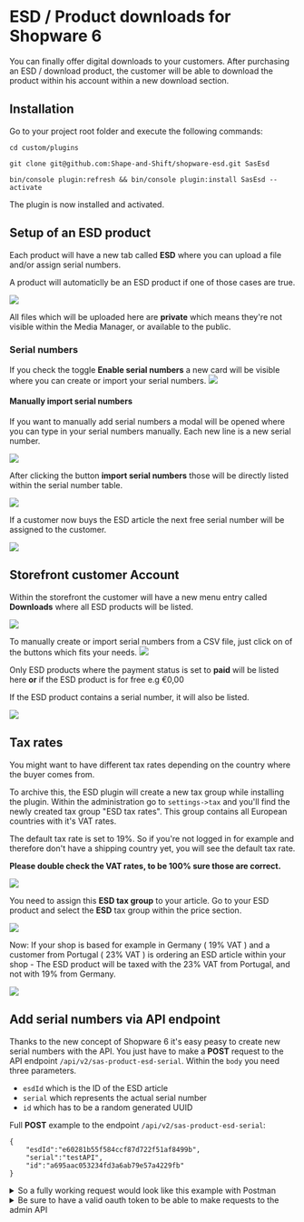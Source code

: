 # ESD / Product downloads for Shopware 6
You can finally offer digital downloads to your customers.
After purchasing an ESD / download product, the customer will be able to download the product within 
his account within a new download section.

## Installation
Go to your project root folder and execute the following commands:

`cd custom/plugins`

`git clone git@github.com:Shape-and-Shift/shopware-esd.git SasEsd`

`bin/console plugin:refresh && bin/console plugin:install SasEsd --activate`

The plugin is now installed and activated.

## Setup of an ESD product
Each product will have a new tab called **ESD** where you can upload a file and/or
assign serial numbers.

A product will automaticlly be an ESD product if one of those cases are true.

![](https://res.cloudinary.com/dtgdh7noz/image/upload/v1592204095/ESD%20Docs/Bildschirmfoto_2020-06-15_um_09.52.32_suscrx.png)

All files which will be uploaded here are **private** which means they're not visible within the Media Manager,
or available to the public. 

### Serial numbers
If you check the toggle **Enable serial numbers** a new card will be visible where you can create or import your serial numbers.
![](https://res.cloudinary.com/dtgdh7noz/image/upload/v1592204308/ESD%20Docs/Bildschirmfoto_2020-06-15_um_09.57.55_kfnj5j.png)

#### Manually import serial numbers

If you want to manually add serial numbers a modal will be opened where you can type in your serial numbers manually.
Each new line is a new serial number.

![](https://res.cloudinary.com/dtgdh7noz/image/upload/v1592204554/ESD%20Docs/Bildschirmfoto_2020-06-15_um_10.02.27_jyjo00.png)

After clicking the button **import serial numbers** those will be directly listed within the serial number table.

![](https://res.cloudinary.com/dtgdh7noz/image/upload/v1592204594/ESD%20Docs/Bildschirmfoto_2020-06-15_um_10.03.05_j59jam.png)

If a customer now buys the ESD article the next free serial number will be assigned to the customer.

![](https://res.cloudinary.com/dtgdh7noz/image/upload/v1592204693/ESD%20Docs/Bildschirmfoto_2020-06-15_um_10.04.31_wpknkh.png)

## Storefront customer Account
Within the storefront the customer will have a new menu entry called **Downloads** 
where all ESD products will be listed.

![](https://res.cloudinary.com/dtgdh7noz/image/upload/v1592203675/ESD%20Docs/Bildschirmfoto_2020-06-15_um_09.46.12_a6wpol.png)

To manually create or import serial numbers from a CSV file, just click on of the buttons which fits your needs.
![](https://res.cloudinary.com/dtgdh7noz/image/upload/v1592204434/ESD%20Docs/Bildschirmfoto_2020-06-15_um_09.59.59_uii9qw.png)

Only ESD products where the payment status is set to **paid** will be listed here **or** 
if the ESD product is for free e.g €0,00

If the ESD product contains a serial number, it will also be listed.

![](https://res.cloudinary.com/dtgdh7noz/image/upload/v1592203665/ESD%20Docs/Bildschirmfoto_2020-06-15_um_09.47.32_luigg7.png)
## Tax rates
You might want to have different tax rates depending on the country where the buyer comes from.

To archive this, the ESD plugin will create a new tax group while installing the plugin.
Within the administration go to `settings->tax` and you'll find the newly created tax group "ESD tax rates".
This group contains all European countries with it's VAT rates.

The default tax rate is set to 19%. So if you're not logged in for example and therefore 
don't have a shipping country yet, you will see the default tax rate.

**Please double check the VAT rates, to be 100% sure those are correct.**

![](https://res.cloudinary.com/dtgdh7noz/image/upload/v1592202722/ESD%20Docs/Bildschirmfoto_2020-06-15_um_09.29.27_ndmjik.png)

You need to assign this **ESD tax group** to your article.
Go to your ESD product and select the **ESD** tax group within the price section.

![](https://res.cloudinary.com/dtgdh7noz/image/upload/v1592202723/ESD%20Docs/Bildschirmfoto_2020-06-15_um_09.30.59_iumrap.png)

Now: If your shop is based for example in Germany ( 19% VAT ) and a customer from Portugal ( 23% VAT ) is ordering an ESD article
within your shop - The ESD product will be taxed with the 23% VAT from Portugal, and not with 19% from Germany.

![](https://res.cloudinary.com/dtgdh7noz/image/upload/v1592203215/ESD%20Docs/Bildschirmfoto_2020-06-15_um_09.38.59_uagkc1.png)


## Add serial numbers via API endpoint
Thanks to the new concept of Shopware 6 it's easy peasy to create new serial numbers with the API.
You just have to make a **POST** request to the API endpoint `/api/v2/sas-product-esd-serial`.
Within the `body` you need three parameters.

* `esdId` which is the ID of the ESD article
* `serial` which represents the actual serial number
* `id` which has to be a random generated UUID

Full **POST** example to the endpoint `/api/v2/sas-product-esd-serial`:
```
{
	"esdId":"e60281b55f584ccf87d722f51af8499b",
	"serial":"testAPI",
	"id":"a695aac053234fd3a6ab79e57a4229fb"
}
```

<details>
 <summary>So a fully working request would look like this example with Postman</summary>
 <img src="https://res.cloudinary.com/dtgdh7noz/image/upload/v1593785529/Bildschirmfoto_2020-07-03_um_16.58.22_pnzcqi.png">
</details>

<details>
 <summary>Be sure to have a valid oauth token to be able to make requests to the admin API</summary>
 <img src="https://res.cloudinary.com/dtgdh7noz/image/upload/v1593785530/Bildschirmfoto_2020-07-03_um_16.58.39_df5vpr.png">
</details>
